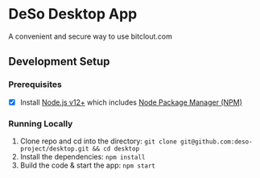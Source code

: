 # DeSo Desktop App

A convenient and secure way to use bitclout.com

## Development Setup

### Prerequisites
- [x] Install [Node.js v12+](https://nodejs.org/en/) which includes [Node Package Manager (NPM)](https://www.npmjs.com/get-npm)

### Running Locally
1. Clone repo and cd into the directory: `git clone git@github.com:deso-project/desktop.git && cd desktop`
2. Install the dependencies: `npm install`
3. Build the code & start the app: `npm start`
